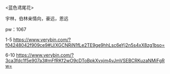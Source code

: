 <蓝色鸢尾花>

宇林，伯林亲情向，豪远，恩远

pw：1067

1-5 https://www.verybin.com/?f04248042f909ce9#U/XGCNRiN1fLe2TE9ge9hhLsc6eYj2n5s4xX8zg1bso=

6-10 https://www.verybin.com/?3ca3fdc1f5e907a3#mFfRKf2wO9cDToBpkXvxjm4vJmVSEBCRKuzaNMiFgRw=
